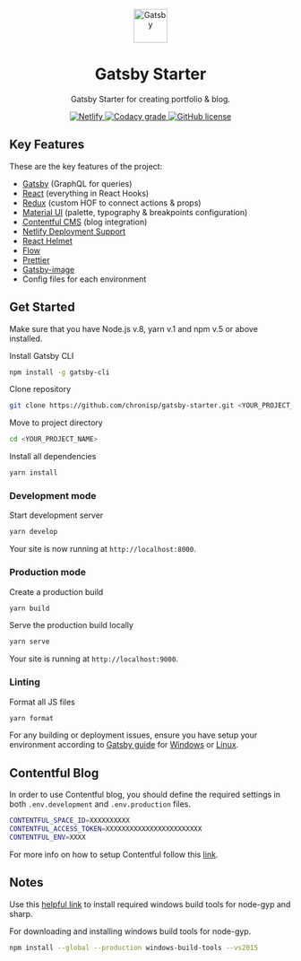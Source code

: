 <p align="center">
  <img alt="Gatsby" src="https://raw.githubusercontent.com/chronisp/gatsby-starter/master/src/images/website-icon.png" width="60" />
</p>
<h1 align="center">
  Gatsby Starter
</h1>

<p align="center">
  Gatsby Starter for creating portfolio & blog.
</p>

<p align="center">
  <a href="https://app.netlify.com/sites/gatsby-starter-dot/deploys">
    <img alt="Netlify" src="https://img.shields.io/netlify/a37c0ad8-deae-4bd3-8c8e-cbac8d2f05c3">
  </a>
  <a href="https://www.codacy.com/app/chronisp/gatsby-starter?utm_source=github.com&amp;utm_medium=referral&amp;utm_content=chronisp/gatsby-starter&amp;utm_campaign=Badge_Grade">
    <img alt="Codacy grade" src="https://img.shields.io/codacy/grade/c23975ea23e3459283f6c76ad338fcb1">
  </a>
  <a href="https://github.com/chronisp/gatsby-starter/blob/master/LICENSE"><img alt="GitHub license" src="https://img.shields.io/github/license/chronisp/gatsby-starter"></a>
</p>

## Key Features

These are the key features of the project:

- [Gatsby](https://www.gatsbyjs.org/) (GraphQL for queries)
- [React](https://reactjs.org/) (everything in React Hooks)
- [Redux](https://redux.js.org/) (custom HOF to connect actions & props)
- [Material UI](https://material-ui.com/) (palette, typography & breakpoints configuration)
- [Contentful CMS](https://www.contentful.com/) (blog integration)
- [Netlify Deployment Support](https://www.netlify.com)
- [React Helmet](https://github.com/nfl/react-helmet)
- [Flow](https://flow.org/)
- [Prettier](https://prettier.io/)
- [Gatsby-image](https://www.gatsbyjs.org/packages/gatsby-image/)
- Config files for each environment

## Get Started

Make sure that you have Node.js v.8, yarn v.1 and npm v.5 or above installed.

Install Gatsby CLI

```sh
npm install -g gatsby-cli
```

Clone repository

```sh
git clone https://github.com/chronisp/gatsby-starter.git <YOUR_PROJECT_NAME>
```

Move to project directory

```sh
cd <YOUR_PROJECT_NAME>
```

Install all dependencies

```sh
yarn install
```

### Development mode

Start development server

```sh
yarn develop
```

Your site is now running at `http://localhost:8000`.

### Production mode

Create a production build

```sh
yarn build
```

Serve the production build locally

```sh
yarn serve
```

Your site is running at `http://localhost:9000`.

### Linting

Format all JS files

```sh
yarn format
```

For any building or deployment issues, ensure you have setup your environment according to [Gatsby guide](https://www.gatsbyjs.org/docs/preparing-your-environment/) for [Windows](https://www.gatsbyjs.org/docs/gatsby-on-windows/) or [Linux](https://www.gatsbyjs.org/docs/gatsby-on-linux/).

## Contentful Blog

In order to use Contentful blog, you should define the required settings in both `.env.development` and `.env.production` files.

```sh
CONTENTFUL_SPACE_ID=XXXXXXXXXX
CONTENTFUL_ACCESS_TOKEN=XXXXXXXXXXXXXXXXXXXXXXXX
CONTENTFUL_ENV=XXXX
```

For more info on how to setup Contentful follow this [link](https://www.contentful.com/r/knowledgebase/gatsbyjs-and-contentful-in-five-minutes/).

## Notes

Use this [helpful link](https://spin.atomicobject.com/2019/03/27/node-gyp-windows/) to install required windows build tools for node-gyp and sharp.

For downloading and installing windows build tools for node-gyp.

```sh
npm install --global --production windows-build-tools --vs2015
```
